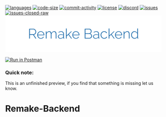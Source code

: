 [![languages](https://img.shields.io/github/languages/top/Subterfuge-Revived/Remake-Backend)]()
[![code-size](https://img.shields.io/github/languages/code-size/Subterfuge-Revived/Remake-Backend)]()
[![commit-activity](https://img.shields.io/github/commit-activity/y/Subterfuge-Revived/Remake-Backend)](https://github.com/Subterfuge-Revived/Remake-Backend/pulse/yearly)
[![license](https://img.shields.io/github/license/Subterfuge-Revived/Remake-Backend)](LICENSE)
[![discord](https://img.shields.io/discord/617149385196961792)](https://discord.gg/GNk7Xw4)
[![issues](https://img.shields.io/github/issues/Subterfuge-Revived/Remake-Backend)](https://github.com/Subterfuge-Revived/Remake-Backend/issues?q=is%3Aopen)
[![issues-closed-raw](https://img.shields.io/github/issues-closed/Subterfuge-Revived/Remake-Backend)](https://github.com/Subterfuge-Revived/Remake-Backend/issues?q=is%3Aclosed+)
[![Banner](banner.png)]()

[![Run in Postman](https://run.pstmn.io/button.svg)](https://app.getpostman.com/run-collection/832fc79f1e130e713524)
### Quick note:

This is an unfinished preview, if you find that something is missing let us know.

# Remake-Backend

